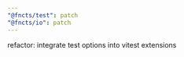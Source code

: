 ```yaml
---
"@fncts/test": patch
"@fncts/io": patch
---
```


refactor: integrate test options into vitest extensions
